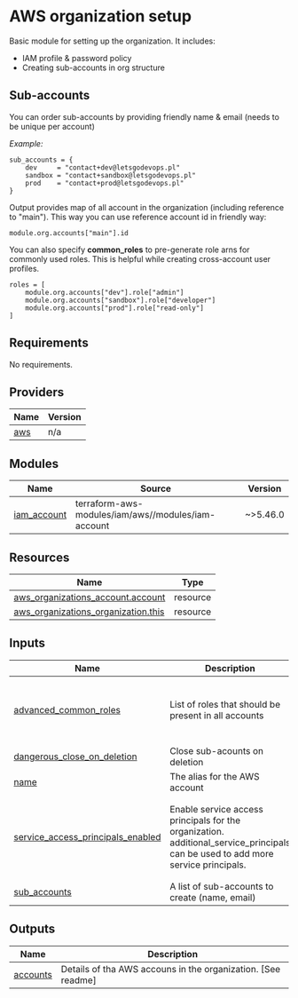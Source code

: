 # AWS organization setup

Basic module for setting up the organization. It includes:
* IAM profile & password policy
* Creating sub-accounts in org structure


## Sub-accounts

You can order sub-accounts by providing friendly name & email (needs to be unique per account)

*Example:*
```
sub_accounts = {
    dev     = "contact+dev@letsgodevops.pl"
    sandbox = "contact+sandbox@letsgodevops.pl"
    prod    = "contact+prod@letsgodevops.pl"
}
```

Output provides map of all account in the organization (including reference to "main").
This way you can use reference account id in friendly way:
```
module.org.accounts["main"].id
```
You can also specify **common_roles** to pre-generate role arns for commonly used roles. This is helpful while creating cross-account user profiles.
```
roles = [
    module.org.accounts["dev"].role["admin"]
    module.org.accounts["sandbox"].role["developer"]
    module.org.accounts["prod"].role["read-only"]
]
```

<!-- BEGIN_TF_DOCS -->
## Requirements

No requirements.

## Providers

| Name | Version |
|------|---------|
| <a name="provider_aws"></a> [aws](#provider\_aws) | n/a |

## Modules

| Name | Source | Version |
|------|--------|---------|
| <a name="module_iam_account"></a> [iam\_account](#module\_iam\_account) | terraform-aws-modules/iam/aws//modules/iam-account | ~>5.46.0 |

## Resources

| Name | Type |
|------|------|
| [aws_organizations_account.account](https://registry.terraform.io/providers/hashicorp/aws/latest/docs/resources/organizations_account) | resource |
| [aws_organizations_organization.this](https://registry.terraform.io/providers/hashicorp/aws/latest/docs/resources/organizations_organization) | resource |

## Inputs

| Name | Description | Type | Default | Required |
|------|-------------|------|---------|:--------:|
| <a name="input_advanced_common_roles"></a> [advanced\_common\_roles](#input\_advanced\_common\_roles) | List of roles that should be present in all accounts | `list(string)` | <pre>[<br/>  "admin",<br/>  "developer",<br/>  "read-only"<br/>]</pre> | no |
| <a name="input_dangerous_close_on_deletion"></a> [dangerous\_close\_on\_deletion](#input\_dangerous\_close\_on\_deletion) | Close sub-acounts on deletion | `bool` | `false` | no |
| <a name="input_name"></a> [name](#input\_name) | The alias for the AWS account | `string` | n/a | yes |
| <a name="input_service_access_principals_enabled"></a> [service\_access\_principals\_enabled](#input\_service\_access\_principals\_enabled) | Enable service access principals for the organization. additional\_service\_principals can be used to add more service principals. | <pre>object({<br/>    account = optional(bool, true)<br/>    sso     = optional(bool, true)<br/><br/>    additional_service_principals = optional(list(string), [])<br/>  })</pre> | `{}` | no |
| <a name="input_sub_accounts"></a> [sub\_accounts](#input\_sub\_accounts) | A list of sub-accounts to create (name, email) | `map(string)` | `{}` | no |

## Outputs

| Name | Description |
|------|-------------|
| <a name="output_accounts"></a> [accounts](#output\_accounts) | Details of tha AWS accouns in the organization. [See readme] |
<!-- END_TF_DOCS -->